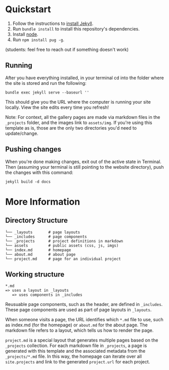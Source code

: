 # Quickstart

1. Follow the instructions to [install Jekyll](https://jekyllrb.com/docs/installation/).
2. Run `bundle install` to install this repository's dependencies.
3. Install [node](https://nodejs.org/en/).
3. Run `npm install pug -g`.

(students: feel free to reach out if something doesn't work)

## Running

After you have everything installed, in your terminal cd into the folder where the site is stored and run the following:

```
bundle exec jekyll serve --baseurl ''
```

This should give you the URL where the computer is running your site locally. View the site edits every time you refresh!

Note: For context, all the gallery pages are made via markdown files in the `_projects` folder, and the images link to `assets/img`. If you're using this template as is, those are the only two directories you'd need to update/change.

## Pushing changes

When you're done making changes, exit out of the active state in Terminal. Then (assuming your terminal is still pointing to the website directory), push the changes with this command:

```
jekyll build -d docs
```

# More Information 

## Directory Structure

```
└── _layouts       # page layouts
└── _includes      # page components
└── _projects      # project definitions in markdown
└── assets         # public assets (css, js, imgs)
└── index.md       # homepage
└── about.md       # about page
└── project.md     # page for an individual project
```

## Working structure

```
*.md
=> uses a layout in _layouts
   => uses components in _includes
```

Reusuable page components, such as the header, are defined in `_includes`. These page components are used as part of page layouts in `_layouts`.

When someone visits a page, the URL identifies which `*.md` file to use, such as index.md (for the homepage) or `about.md` for the about page. The markdown file refers to a layout, which tells us how to render the page.

`project.md` is a special layout that generates multiple pages based on the `_projects` collection. For each markdown file in `_projects`, a page is generated with this template and the associated metadata from the `_projects/*.md` file. In this way, the homepage can iterate over all `site.projects` and link to the generated `project.url` for each project.
